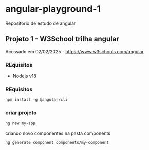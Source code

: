 # angular-playground-1
Repositorio de estudo de angular


## Projeto 1 - W3School trilha angular
Acessado em 02/02/2025 - https://www.w3schools.com/angular

### REquisitos

- Nodejs v18

### REquisitos

```npm install -g @angular/cli```

### criar projeto
```bash
ng new my-app
```

criando novo componentes na pasta components
```bash
ng generate component components/my-component
```

